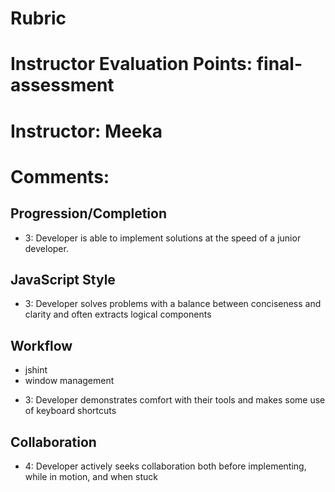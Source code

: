 # Rubric
# Instructor Evaluation Points: final-assessment
# Instructor: Meeka
# Comments:

## Progression/Completion

* 3: Developer is able to implement solutions at the speed of a junior developer.

## JavaScript Style

* 3: Developer solves problems with a balance between conciseness and clarity and often extracts logical components

## Workflow

- jshint
- window management

* 3: Developer demonstrates comfort with their tools and makes some use of keyboard shortcuts

## Collaboration

* 4: Developer actively seeks collaboration both before implementing, while in motion, and when stuck